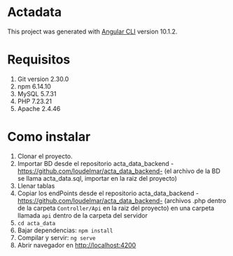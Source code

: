 # Actadata

This project was generated with [Angular CLI](https://github.com/angular/angular-cli) version 10.1.2.

# Requisitos

1. Git version 2.30.0
1. npm 6.14.10
1. MySQL 5.7.31
1. PHP 7.23.21
1. Apache 2.4.46

# Como instalar

1. Clonar el proyecto.
1. Importar BD desde el repositorio acta_data_backend -https://github.com/loudelmar/acta_data_backend- (el archivo de la BD se llama acta_data.sql, importar en la raiz del proyecto)
1. Llenar tablas
1. Copiar los endPoints desde el repositorio acta_data_backend -https://github.com/loudelmar/acta_data_backend- (archivos .php dentro de la carpeta `Controller/Api` en la raiz del proyecto) en una carpeta llamada `api` dentro de la carpeta del servidor
1. `cd acta_data`
1. Bajar dependencias: `npm install`
1. Compilar y servir: `ng serve`
1. Abrir navegador en [http://localhost:4200](http://localhost:4200)

